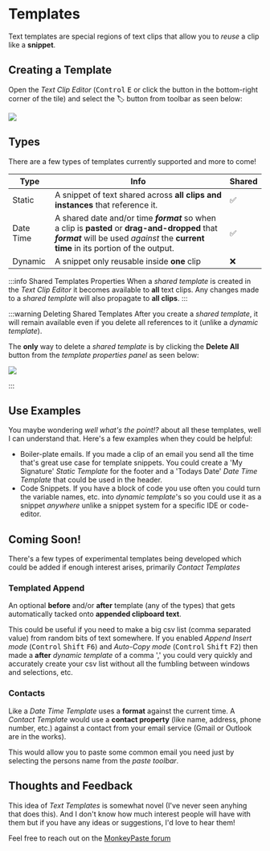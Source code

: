 # Templates

Text templates are special regions of text clips that allow you to *reuse* a clip like a **snippet**. 

## Creating a Template
Open the *Text Clip Editor* (<kbd>Control</kbd> <kbd>E</kbd> or click the button in the bottom-right corner of the tile) and select the 🏷️ button from toolbar as seen below:
<p class="figure">
  <img src={require('/img/templates_editor_add_menu.png').default} />  
</p>

## Types
There are a few types of templates currently supported and more to come!


|Type|Info|Shared|
|---|---|---|
|Static| A snippet of text shared across **all clips and instances** that reference it. | ✅|
|Date Time| A shared date and/or time ***format*** so when a clip is **pasted** or **drag-and-dropped** that ***format*** will be used *against* the **current time** in its portion of the output. |✅|
|Dynamic| A snippet only reusable inside **one** clip|❌|

:::info Shared Templates Properties
When a *shared template* is created in the *Text Clip Editor* it becomes available to **all** text clips. Any changes made to a *shared template* will also propagate to **all clips**.
:::

:::warning Deleting Shared Templates
After you create a *shared template*, it will remain available even if you delete all references to it (unlike a *dynamic template*). 

The **only** way to delete a *shared template* is by clicking the **Delete All** button from the *template properties panel* as seen below:

<p class="figure">
  <img src={require('/img/templates_delete_shared.png').default} />  
</p>
:::

## Use Examples
You maybe wondering *well what's the point!?* about all these templates, well I can understand that. Here's a few examples when they could be helpful:

- Boiler-plate emails. If you made a clip of an email you send all the time that's great use case for template snippets. You could create a 'My Signature' *Static Template* for the footer and a 'Todays Date' *Date Time Template* that could be used in the header. 
- Code Snippets. If you have a block of code you use often you could turn the variable names, etc. into *dynamic template*'s so you could use it as a snippet *anywhere* unlike a snippet system for a specific IDE or code-editor.


## Coming Soon!
There's a few types of experimental templates being developed which could be added if enough interest arises, primarily *Contact Templates*

### Templated Append
An optional **before** and/or **after** template (any of the types) that gets automatically tacked onto **appended clipboard text**. 

This could be useful if you need to make a big csv list (comma separated value) from random bits of text somewhere. If you enabled *Append Insert mode* (<kbd>Control</kbd> <kbd>Shift</kbd> <kbd>F6</kbd>) and *Auto-Copy mode* (<kbd>Control</kbd> <kbd>Shift</kbd> <kbd>F2</kbd>) then made a **after** *dynamic template* of a comma ',' you could very quickly and accurately create your csv list without all the fumbling between windows and selections, etc.
### Contacts
Like a *Date Time Template* uses a **format** against the current time. A *Contact Template* would use a **contact property** (like name, address, phone number, etc.) against a contact from your email service (Gmail or Outlook are in the works). 

This would allow you to paste some common email you need just by selecting the persons name from the *paste toolbar*. 

## Thoughts and Feedback
This idea of *Text Templates* is somewhat novel (I've never seen anyhing that does this). And I don't know how much interest people will have with them but if you have any ideas or suggestions, I'd love to hear them! 

Feel free to reach out on the [MonkeyPaste forum](https://monkeypaste.com/forum/index.php?board=1.0) 